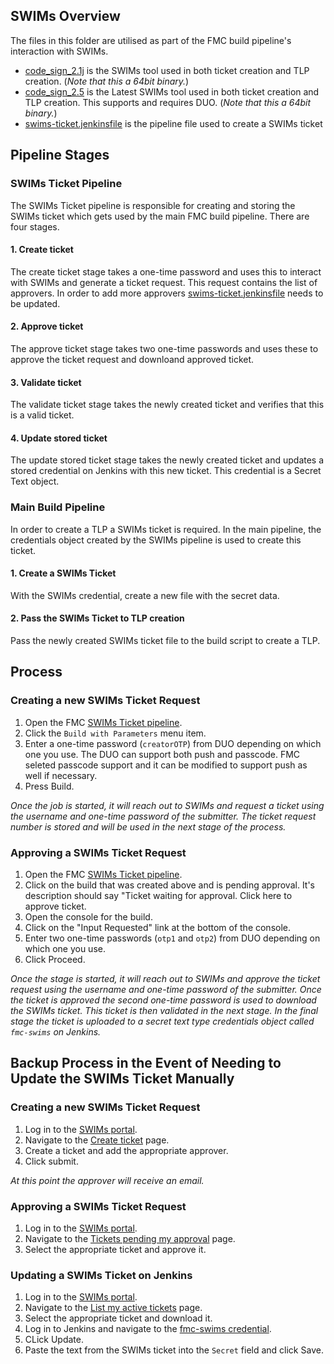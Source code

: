 ## SWIMs Overview
The files in this folder are utilised as part of the FMC build pipeline's interaction with SWIMs.

* [code_sign_2.1j](code_sign_2.1j) is the SWIMs tool used in both ticket creation and TLP creation. (_Note that this a 64bit binary._)
* [code_sign_2.5](code_sign_2.5) is the Latest SWIMs tool used in both ticket creation and TLP creation. This supports and requires DUO. (_Note that this a 64bit binary._)
* [swims-ticket.jenkinsfile](swims-ticket.jenkinsfile) is the pipeline file used to create a SWIMs ticket

## Pipeline Stages
### SWIMs Ticket Pipeline
The SWIMs Ticket pipeline is responsible for creating and storing the SWIMs ticket which gets used by the main FMC build pipeline. There are four stages.

#### 1. Create ticket
The create ticket stage takes a one-time password and uses this to interact with SWIMs and generate a ticket request. This request contains the list of approvers. In order to add more approvers [swims-ticket.jenkinsfile](swims-ticket.jenkinsfile) needs to be updated.

#### 2. Approve ticket
The approve ticket stage takes two one-time passwords and uses these to approve the ticket request and downloand approved ticket.

#### 3. Validate ticket
The validate ticket stage takes the newly created ticket and verifies that this is a valid ticket.

#### 4. Update stored ticket
The update stored ticket stage takes the newly created ticket and updates a stored credential on Jenkins with this new ticket. This credential is a Secret Text object.

### Main Build Pipeline
In order to create a TLP a SWIMs ticket is required. In the main pipeline, the credentials object created by the SWIMs pipeline is used to create this ticket.

#### 1. Create a SWIMs Ticket
With the SWIMs credential, create a new file with the secret data.

#### 2. Pass the SWIMs Ticket to TLP creation
Pass the newly created SWIMs ticket file to the build script to create a TLP.

## Process
### Creating a new SWIMs Ticket Request
1. Open the FMC [SWIMs Ticket pipeline](https://sqbu-jenkins.wbx2.com/service07/job/team/job/management-connector/job/swims/job/swims-ticket/).
2. Click the ```Build with Parameters``` menu item.
3. Enter a one-time password (```creatorOTP```) from DUO depending on which one you use. The DUO can support both push and passcode. FMC seleted passcode support and it can be modified to support push as well if necessary.
4. Press Build.

_Once the job is started, it will reach out to SWIMs and request a ticket using the username and one-time password of the submitter. The ticket request number is stored and will be used in the next stage of the process._

### Approving a SWIMs Ticket Request
1. Open the FMC [SWIMs Ticket pipeline](https://sqbu-jenkins.wbx2.com/service07/job/team/job/management-connector/job/swims/job/swims-ticket/).
2. Click on the build that was created above and is pending approval. It's description should say "Ticket waiting for approval. Click here to approve ticket.
3. Open the console for the build.
4. Click on the "Input Requested" link at the bottom of the console.
5. Enter two one-time passwords (```otp1``` and ```otp2```) from DUO depending on which one you use.
6. Click Proceed.

_Once the stage is started, it will reach out to SWIMs and approve the ticket request using the username and one-time password of the submitter. Once the ticket is approved the second one-time password is used to download the SWIMs ticket. This ticket is then validated in the next stage. In the final stage the ticket is uploaded to a secret text type credentials object called ```fmc-swims``` on Jenkins._

## Backup Process in the Event of Needing to Update the SWIMs Ticket Manually
### Creating a new SWIMs Ticket Request
1. Log in to the [SWIMs portal](https://swims.cisco.com/swims/).
2. Navigate to the [Create ticket](https://swims.cisco.com/swims/ticket/create) page.
3. Create a ticket and add the appropriate approver.
4. Click submit.

_At this point the approver will receive an email._

### Approving a SWIMs Ticket Request
1. Log in to the [SWIMs portal](https://swims.cisco.com/swims/).
2. Navigate to the [Tickets pending my approval](https://swims.cisco.com/swims/ticket/list/pending) page.
3. Select the appropriate ticket and approve it.

### Updating a SWIMs Ticket on Jenkins
1. Log in to the [SWIMs portal](https://swims.cisco.com/swims/).
2. Navigate to the [List my active tickets](https://swims.cisco.com/swims/ticket/list/active) page.
3. Select the appropriate ticket and download it.
4. Log in to Jenkins and navigate to the [fmc-swims credential](https://sqbu-jenkins.wbx2.com/service07/job/team/job/management-connector/job/pipeline/credentials/store/folder/domain/_/credential/fmc-swims/).
5. CLick Update.
6. Paste the text from the SWIMs ticket into the ```Secret``` field and click Save.
